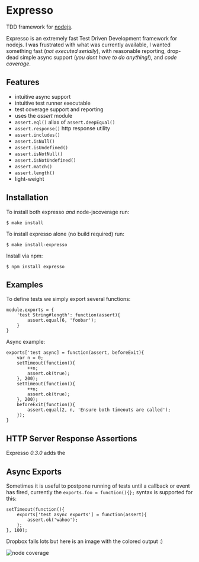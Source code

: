 
# Expresso

  TDD framework for [nodejs](http://nodejs.org).
  
  Expresso is an extremely fast Test Driven Development framework for nodejs. I
  was frustrated with what was currently available, I wanted something
  fast (_not executed serially_), with reasonable reporting,
  drop-dead simple async support (_you dont have to do anything!_),
  and _code coverage_.

## Features

  - intuitive async support
  - intuitive test runner executable
  - test coverage support and reporting
  - uses the _assert_ module
  - `assert.eql()` alias of `assert.deepEqual()`
  - `assert.response()` http response utility
  - `assert.includes()`
  - `assert.isNull()`
  - `assert.isUndefined()`
  - `assert.isNotNull()`
  - `assert.isNotUndefined()`
  - `assert.match()`
  - `assert.length()`
  - light-weight

## Installation

To install both expresso _and_ node-jscoverage run:

    $ make install

To install expresso alone (no build required) run:

    $ make install-expresso

Install via npm:

	$ npm install expresso

## Examples

To define tests we simply export several functions:

    module.exports = {
      	'test String#length': function(assert){
        	assert.equal(6, 'foobar');
      	}
    }

Async example:

    exports['test async] = function(assert, beforeExit){
		var n = 0;
      	setTimeout(function(){
        	++n;
        	assert.ok(true);
      	}, 200);
      	setTimeout(function(){
        	++n;
        	assert.ok(true);
      	}, 200);
		beforeExit(function(){
			assert.equal(2, n, 'Ensure both timeouts are called');
		});
    }


## HTTP Server Response Assertions

Expresso _0.3.0_ adds the

## Async Exports

Sometimes it is useful to postpone running of tests until a callback or event has fired,
currently the `exports.foo = function(){};` syntax is supported for this:
    
	setTimeout(function(){
	    exports['test async exports'] = function(assert){
	        assert.ok('wahoo');
	    };
	}, 100);

Dropbox fails lots but here is an image with the colored output :)

![node coverage](http://dl.dropbox.com/u/6396913/cov.png)